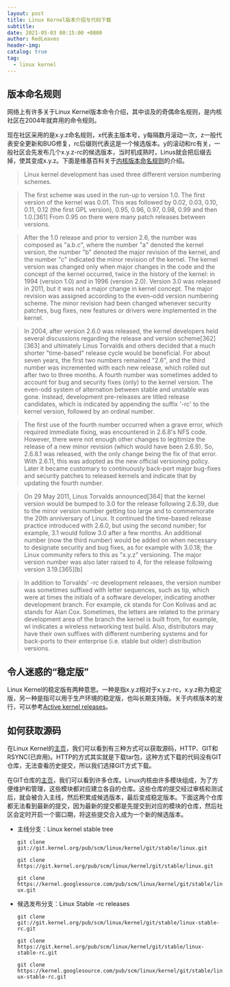 ```yaml
---
layout: post
title: Linux Kernel版本介绍与代码下载
subtitle:
date: 2021-05-03 00:15:00 +0800
author: RedLeaves
header-img:
catalog: true
tag:
  - linux kernel
---
```


## 版本命名规则

网络上有许多关于Linux Kernel版本命令介绍，其中谈及的奇偶命名规则，是内核社区在2004年就弃用的命令规则。

现在社区采用的是x.y.z命名规则，x代表主版本号，y每隔数月滚动一次，z一般代表安全更新和BUG修复，rc后缀则代表这是一个候选版本。y的滚动和rc有关，一般社区会先发布几个x.y.z-rc的候选版本，当时机成熟时，Linus就会把后缀去掉，使其变成x.y.z。下面是维基百科关于[内核版本命名规则](https://en.wikipedia.org/wiki/Linux_kernel#Version_numbering)的介绍。

> Linux kernel development has used three different version numbering schemes.

> The first scheme was used in the run-up to version 1.0. The first version of the kernel was 0.01. This was followed by 0.02, 0.03, 0.10, 0.11, 0.12 (the first GPL version), 0.95, 0.96, 0.97, 0.98, 0.99 and then 1.0.[361] From 0.95 on there were many patch releases between versions.

> After the 1.0 release and prior to version 2.6, the number was composed as "a.b.c", where the number "a" denoted the kernel version, the number "b" denoted the major revision of the kernel, and the number "c" indicated the minor revision of the kernel. The kernel version was changed only when major changes in the code and the concept of the kernel occurred, twice in the history of the kernel: in 1994 (version 1.0) and in 1996 (version 2.0). Version 3.0 was released in 2011, but it was not a major change in kernel concept. The major revision was assigned according to the even–odd version numbering scheme. The minor revision had been changed whenever security patches, bug fixes, new features or drivers were implemented in the kernel.

> In 2004, after version 2.6.0 was released, the kernel developers held several discussions regarding the release and version scheme[362][363] and ultimately Linus Torvalds and others decided that a much shorter "time-based" release cycle would be beneficial. For about seven years, the first two numbers remained "2.6", and the third number was incremented with each new release, which rolled out after two to three months. A fourth number was sometimes added to account for bug and security fixes (only) to the kernel version. The even-odd system of alternation between stable and unstable was gone. Instead, development pre-releases are titled release candidates, which is indicated by appending the suffix '-rc' to the kernel version, followed by an ordinal number.

> The first use of the fourth number occurred when a grave error, which required immediate fixing, was encountered in 2.6.8's NFS code. However, there were not enough other changes to legitimize the release of a new minor revision (which would have been 2.6.9). So, 2.6.8.1 was released, with the only change being the fix of that error. With 2.6.11, this was adopted as the new official versioning policy. Later it became customary to continuously back-port major bug-fixes and security patches to released kernels and indicate that by updating the fourth number.

> On 29 May 2011, Linus Torvalds announced[364] that the kernel version would be bumped to 3.0 for the release following 2.6.39, due to the minor version number getting too large and to commemorate the 20th anniversary of Linux. It continued the time-based release practice introduced with 2.6.0, but using the second number; for example, 3.1 would follow 3.0 after a few months. An additional number (now the third number) would be added on when necessary to designate security and bug fixes, as for example with 3.0.18; the Linux community refers to this as "x.y.z" versioning. The major version number was also later raised to 4, for the release following version 3.19.[365][b]

> In addition to Torvalds' -rc development releases, the version number was sometimes suffixed with letter sequences, such as tip, which were at times the initials of a software developer, indicating another development branch. For example, ck stands for Con Kolivas and ac stands for Alan Cox. Sometimes, the letters are related to the primary development area of the branch the kernel is built from, for example, wl indicates a wireless networking test build. Also, distributors may have their own suffixes with different numbering systems and for back-ports to their enterprise (i.e. stable but older) distribution versions.

## 令人迷惑的“稳定版”

Linux Kernel的稳定版有两种意思。一种是指x.y.z相对于x.y.z-rc，x.y.z称为稳定版，另一种是指可以用于生产环境的稳定版，也叫长期支持版。关于内核版本的发行，可以参考[Active kernel releases](https://www.kernel.org/releases.html)。

## 如何获取源码

在Linux Kernel的[主页](https://www.kernel.org/)，我们可以看到有三种方式可以获取源码，HTTP、GIT和RSYNC(已弃用)。HTTP的方式其实就是下载tar包，这种方式下载的代码没有GIT仓库，无法查看历史提交，所以我们选择GIT方式下载。

在GIT仓库的[主页](https://git.kernel.org/)，我们可以看到许多仓库。Linux内核由许多模块组成，为了方便维护和管理，这些模块都对应建立各自的仓库。这些仓库的提交经过审核和测试后，就会被合入主线，然后积累成候选版本，最后变成稳定版本。下面这两个仓库都无法看到最新的提交，因为最新的提交都是先提交到对应的模块的仓库，然后社区会定时开启一个窗口期，将这些提交合入成为一个新的候选版本。

* 主线分支：Linux kernel stable tree

  `git clone git://git.kernel.org/pub/scm/linux/kernel/git/stable/linux.git`

  `git clone https://git.kernel.org/pub/scm/linux/kernel/git/stable/linux.git`

  `git clone https://kernel.googlesource.com/pub/scm/linux/kernel/git/stable/linux.git`

* 候选发布分支：Linux Stable -rc releases

  `git clone git://git.kernel.org/pub/scm/linux/kernel/git/stable/linux-stable-rc.git`

  `git clone https://git.kernel.org/pub/scm/linux/kernel/git/stable/linux-stable-rc.git`

  `git clone https://kernel.googlesource.com/pub/scm/linux/kernel/git/stable/linux-stable-rc.git`
